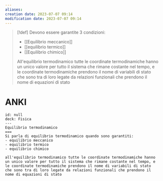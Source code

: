 ```yaml
---
aliases: 
creation date: 2023-07-07 09:14
modification date: 2023-07-07 09:14
---
```


>[!def]
>Devono essere garantite 3 condizioni:
>- [[Equilibrio meccanico]]
>- [[equilibrio termico]]
>- [[Equilibrio  chimico]]
>
>All'equilibrio termodinamico tutte le coordinate termodinamiche hanno un unico valore per tutto il sistema che rimane costante nel tempo, e le coordinate termodinamiche prendono il nome di variabili di stato che sono tra di loro legate da relazioni funzionali che prendono il nome di equazioni di stato


# ANKI

```anki
id: null
deck: Fisica
---
Equilibrio termodinamico
===
Si parla di equilibrio termodinamico quando sono garantiti:
- equilibrio meccanico
- equilibrio termico
- equilibrio chimico

all'equilibrio termodinamico tutte le coordinate termodinamiche hanno un unico valore per tutto il sistema che rimane costante nel tempo, e le coordinate termodinamiche prendono il nome di variabili di stato che sono tra di loro legate da relazioni funzionali che prendono il nome di equazioni di stato
```
